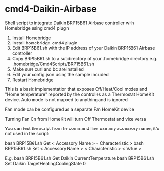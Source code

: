 # cmd4-Daikin-Airbase
Shell script to integrate Daikin BRP15B61 Airbase controller with Homebridge using cmd4 plugin

1. Install Homebridge
2. Install homebridge-cmd4 plugin
3. Edit BRP15B61.sh with the IP address of your Daikin BRP15B61 Airbase controller
4. Copy BRP15B61.sh to a subdirectory of your .homebridge directory e.g. .homebridge/Cmd4Scripts/BRP15B61.sh
5. Make sure curl and bc are installed
6. Edit your config.json using the sample included
7. Restart Homebridge

This is a basic implementation that exposes Off/Heat/Cool modes and "Home temperature" reported by the controlles as a Thermostat HomeKit device. Auto mode is not mapped to anything and is ignored

Fan mode can be configured as a separate Fan HomeKit device

Turning Fan On from HomeKit will turn Off Thermostat and vice versa

You can test the script from he command line, use any accessory name, it's not used in the script:

bash BRP15B61.sh Get < Accessory Name > < Characteristic >
bash BRP15B61.sh Set < Accessory Name > < Characteristic > < Value >

E.g.
bash BRP15B61.sh Get Daikin CurrentTemperature
bash BRP15B61.sh Set Daikin TargetHeatingCoolingState 0
